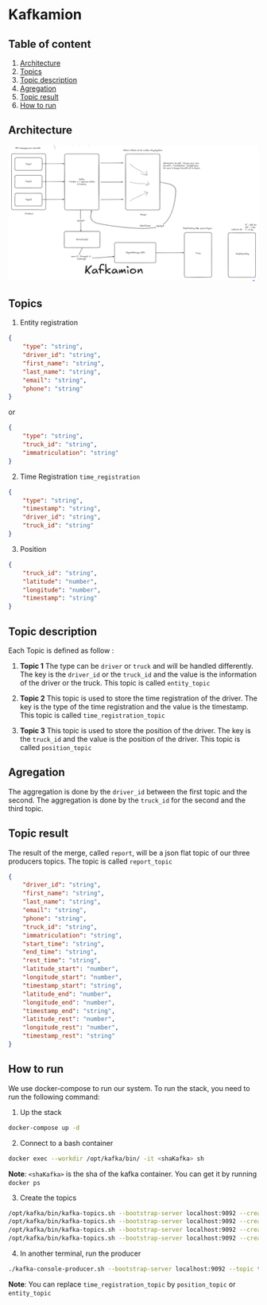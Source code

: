 # Kafkamion

## Table of content

1. [Architecture](#architecture)
2. [Topics](#topics)
3. [Topic description](#topic-description)
4. [Agregation](#agregation)
5. [Topic result](#topic-result)
6. [How to run](#how-to-run)

## Architecture

![System Architecture](image.png)

## Topics

1. Entity registration

```json
{
    "type": "string",
    "driver_id": "string",
    "first_name": "string",
    "last_name": "string",
    "email": "string",
    "phone": "string"
}
```

or

```json
{
    "type": "string",
    "truck_id": "string",
    "immatriculation": "string"
}
```

2. Time Registration `time_registration`

```json
{
    "type": "string",
    "timestamp": "string",
    "driver_id": "string",
    "truck_id": "string"
}
```

3. Position

```json
{
    "truck_id": "string",
    "latitude": "number",
    "longitude": "number",
    "timestamp": "string"
}
```

## Topic description

Each Topic is defined as follow :

1. **Topic 1**
The type can be `driver` or `truck` and will be handled differently. The key is the `driver_id` or the `truck_id` and the value is the information of the driver or the truck.
This topic is called `entity_topic`

2. **Topic 2**
This topic is used to store the time registration of the driver. The key is the type of the time registration and the value is the timestamp.
This topic is called `time_registration_topic`

3. **Topic 3**
This topic is used to store the position of the driver. The key is the `truck_id` and the value is the position of the driver.
This topic is called `position_topic`

## Agregation

The aggregation is done by the `driver_id` between the first topic and the second. The aggregation is done by the `truck_id` for the second and the third topic.

## Topic result

The result of the merge, called `report`, will be a json flat topic of our three producers topics.
The topic is called `report_topic`

```json
{
    "driver_id": "string",
    "first_name": "string",
    "last_name": "string",
    "email": "string",
    "phone": "string",
    "truck_id": "string",
    "immatriculation": "string",
    "start_time": "string",
    "end_time": "string",
    "rest_time": "string",
    "latitude_start": "number",
    "longitude_start": "number",
    "timestamp_start": "string",
    "latitude_end": "number",
    "longitude_end": "number",
    "timestamp_end": "string",
    "latitude_rest": "number",
    "longitude_rest": "number",
    "timestamp_rest": "string"
}
```

## How to run
We use docker-compose to run our system. To run the stack, you need to run the following command:

1. Up the stack
```bash
docker-compose up -d
```

2. Connect to a bash container
```bash
docker exec --workdir /opt/kafka/bin/ -it <shaKafka> sh
```
**Note**: `<shaKafka>` is the sha of the kafka container. You can get it by running `docker ps`

3. Create the topics
```bash
/opt/kafka/bin/kafka-topics.sh --bootstrap-server localhost:9092 --create --topic position_topic --partitions 1 --replication-factor 1
/opt/kafka/bin/kafka-topics.sh --bootstrap-server localhost:9092 --create --topic time_registration_topic --partitions 1 --replication-factor 1
/opt/kafka/bin/kafka-topics.sh --bootstrap-server localhost:9092 --create --topic report_topic --partitions 1 --replication-factor 1
/opt/kafka/bin/kafka-topics.sh --bootstrap-server localhost:9092 --create --topic entity_topic --partitions 1 --replication-factor 1
```

4. In another terminal, run the producer
```bash
./kafka-console-producer.sh --bootstrap-server localhost:9092 --topic time_registration_topic
```
**Note**: You can replace `time_registration_topic` by `position_topic` or `entity_topic`